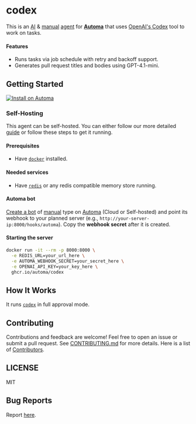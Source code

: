 # codex

This is an [AI](https://docs.automa.app/bots/types#ai) & [manual](https://docs.automa.app/bots/types#manual) [agent](https://docs.automa.app/bots/types#agent) for [**Automa**](https://automa.app) that uses [OpenAI's Codex](https://github.com/openai/codex) tool to work on tasks.

#### Features

- Runs tasks via job schedule with retry and backoff support.
- Generates pull request titles and bodies using GPT-4.1-mini.

## Getting Started

[![Install on Automa](https://automa.app/install.svg)](https://console.automa.app/$/bots/new/openai/codex)

### Self-Hosting

This agent can be self-hosted. You can either follow our more detailed [guide](https://docs.automa.app/self-hosting/agents/codex) or follow these steps to get it running.

#### Prerequisites

- Have [`docker`](https://docker.com/) installed.

#### Needed services

- Have [`redis`](https://github.com/redis/redis) or any redis compatible memory store running.

#### Automa bot

[Create a bot](https://docs.automa.app/bot-development/create-bot) of [manual](https://docs.automa.app/bots/types#manual) type on [Automa](https://automa.app) (Cloud or Self-hosted) and point its webhook to your planned server (e.g., `http://your-server-ip:8000/hooks/automa`). Copy the **webhook secret** after it is created.

#### Starting the server

```sh
docker run -it --rm -p 8000:8000 \
  -e REDIS_URL=your_url_here \
  -e AUTOMA_WEBHOOK_SECRET=your_secret_here \
  -e OPENAI_API_KEY=your_key_here \
  ghcr.io/automa/codex
```

## How It Works

It runs [`codex`](https://github.com/openai/codex) in full approval mode.

## Contributing

Contributions and feedback are welcome! Feel free to open an issue or submit a pull request. See [CONTRIBUTING.md](CONTRIBUTING.md) for more details. Here is a list of [Contributors](https://github.com/automa/codex/contributors).

## LICENSE

MIT

## Bug Reports

Report [here](https://github.com/automa/codex/issues).
